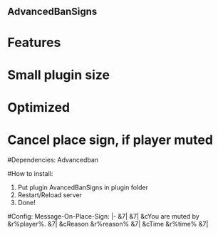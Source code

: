 ## AdvancedBanSigns

# Features
# Small plugin size
# Optimized
# Cancel place sign, if player muted

#Dependencies:
 Advancedban

#How to install:
1) Put plugin AvancedBanSigns in plugin folder
2) Restart/Reload server
3) Done!

#Config:
Message-On-Place-Sign: |-
        &7|
        &7| &cYou are muted by &r%player%.
        &7| &cReason &r%reason%
        &7| &cTime &r%time%
        &7|
 
